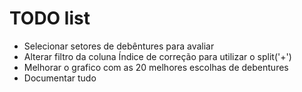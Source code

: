 # TODO list
- Selecionar setores de debêntures para avaliar
- Alterar filtro da coluna Índice de correção para utilizar o split('+')
- Melhorar o grafico com as 20 melhores escolhas de debentures
- Documentar tudo
